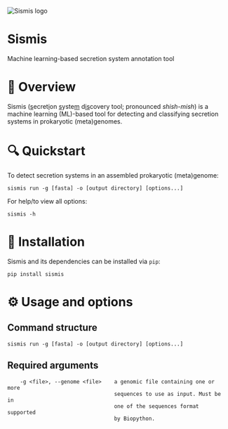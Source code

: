 ![Sismis logo](./assets/sismis_logo_purple.svg)

# Sismis
Machine learning-based secretion system annotation tool

# 🦇 Overview

Sismis (<ins>s</ins>ecret<ins>i</ins>on <ins>s</ins>yste<ins>m</ins> d<ins>is</ins>covery tool; pronounced *shish-mish*) is a machine learning (ML)-based tool for detecting and classifying secretion systems in prokaryotic (meta)genomes.

# 🔍 Quickstart

To detect secretion systems in an assembled prokaryotic (meta)genome:
```
sismis run -g [fasta] -o [output directory] [options...]
``` 

For help/to view all options:
```
sismis -h
```

# 🔧 Installation

Sismis and its dependencies can be installed via `pip`:
```
pip install sismis
```

# ⚙️  Usage and options

## Command structure

```
sismis run -g [fasta] -o [output directory] [options...]
``` 

## Required arguments

```
    -g <file>, --genome <file>    a genomic file containing one or more
                                  sequences to use as input. Must be in
                                  one of the sequences format supported
                                  by Biopython.
```
